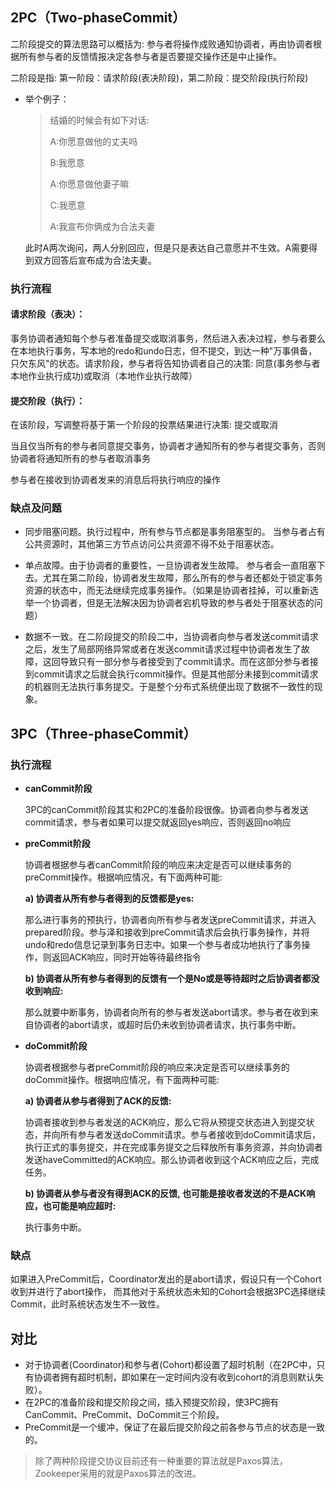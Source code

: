 ## 2PC（Two-phaseCommit）

二阶段提交的算法思路可以概括为: 参与者将操作成败通知协调者，再由协调者根据所有参与者的反馈情报决定各参与者是否要提交操作还是中止操作。

二阶段是指:  第一阶段：请求阶段(表决阶段)，第二阶段：提交阶段(执行阶段)

- 举个例子：

  > 结婚的时候会有如下对话:
  >
  > A:你愿意做他的丈夫吗
  >
  > B:我愿意
  >
  > A:你愿意做他妻子嘛
  >
  > C:我愿意
  >
  > A:我宣布你俩成为合法夫妻

  此时A两次询问，两人分别回应，但是只是表达自己意愿并不生效。A需要得到双方回答后宣布成为合法夫妻。


### 执行流程

#### 请求阶段（表决）：

事务协调者通知每个参与者准备提交或取消事务，然后进入表决过程，参与者要么在本地执行事务，写本地的redo和undo日志，但不提交，到达一种"万事俱备，只欠东风"的状态。请求阶段，参与者将告知协调者自己的决策: 同意(事务参与者本地作业执行成功)或取消（本地作业执行故障）

#### 提交阶段（执行）：

在该阶段，写调整将基于第一个阶段的投票结果进行决策: 提交或取消

当且仅当所有的参与者同意提交事务，协调者才通知所有的参与者提交事务，否则协调者将通知所有的参与者取消事务

参与者在接收到协调者发来的消息后将执行响应的操作

### 缺点及问题
- 同步阻塞问题。执行过程中，所有参与节点都是事务阻塞型的。
  当参与者占有公共资源时，其他第三方节点访问公共资源不得不处于阻塞状态。

- 单点故障。由于协调者的重要性，一旦协调者发生故障。
  参与者会一直阻塞下去。尤其在第二阶段，协调者发生故障，那么所有的参与者还都处于锁定事务资源的状态中，而无法继续完成事务操作。（如果是协调者挂掉，可以重新选举一个协调者，但是无法解决因为协调者宕机导致的参与者处于阻塞状态的问题）

- 数据不一致。在二阶段提交的阶段二中，当协调者向参与者发送commit请求之后，发生了局部网络异常或者在发送commit请求过程中协调者发生了故障，这回导致只有一部分参与者接受到了commit请求。而在这部分参与者接到commit请求之后就会执行commit操作。但是其他部分未接到commit请求的机器则无法执行事务提交。于是整个分布式系统便出现了数据不一致性的现象。



## 3PC（Three-phaseCommit）

### 执行流程

- **canCommit阶段**

  3PC的canCommit阶段其实和2PC的准备阶段很像。协调者向参与者发送commit请求，参与者如果可以提交就返回yes响应，否则返回no响应

- **preCommit阶段**

  协调者根据参与者canCommit阶段的响应来决定是否可以继续事务的preCommit操作。根据响应情况，有下面两种可能:

  **a) 协调者从所有参与者得到的反馈都是yes:**

  那么进行事务的预执行，协调者向所有参与者发送preCommit请求，并进入prepared阶段。参与泽和接收到preCommit请求后会执行事务操作，并将undo和redo信息记录到事务日志中。如果一个参与者成功地执行了事务操作，则返回ACK响应，同时开始等待最终指令

  **b)  协调者从所有参与者得到的反馈有一个是No或是等待超时之后协调者都没收到响应:**

  那么就要中断事务，协调者向所有的参与者发送abort请求。参与者在收到来自协调者的abort请求，或超时后仍未收到协调者请求，执行事务中断。

- **doCommit阶段**

  协调者根据参与者preCommit阶段的响应来决定是否可以继续事务的doCommit操作。根据响应情况，有下面两种可能:

  **a) 协调者从参与者得到了ACK的反馈:**

  协调者接收到参与者发送的ACK响应，那么它将从预提交状态进入到提交状态，并向所有参与者发送doCommit请求。参与者接收到doCommit请求后，执行正式的事务提交，并在完成事务提交之后释放所有事务资源，并向协调者发送haveCommitted的ACK响应。那么协调者收到这个ACK响应之后，完成任务。

  **b) 协调者从参与者没有得到ACK的反馈, 也可能是接收者发送的不是ACK响应，也可能是响应超时:**

  执行事务中断。

### 缺点

如果进入PreCommit后，Coordinator发出的是abort请求，假设只有一个Cohort收到并进行了abort操作，
而其他对于系统状态未知的Cohort会根据3PC选择继续Commit，此时系统状态发生不一致性。

## 对比

- 对于协调者(Coordinator)和参与者(Cohort)都设置了超时机制（在2PC中，只有协调者拥有超时机制，即如果在一定时间内没有收到cohort的消息则默认失败）。
- 在2PC的准备阶段和提交阶段之间，插入预提交阶段，使3PC拥有CanCommit、PreCommit、DoCommit三个阶段。
- PreCommit是一个缓冲，保证了在最后提交阶段之前各参与节点的状态是一致的。

> 除了两种阶段提交协议目前还有一种重要的算法就是Paxos算法，Zookeeper采用的就是Paxos算法的改进。